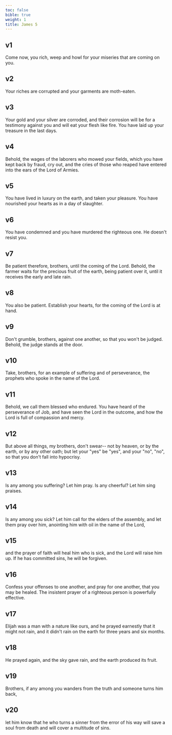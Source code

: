 ```yaml
---
toc: false
bible: true
weight: 1
title: James 5
---
```




## v1 
Come now, you rich, weep and howl for your miseries that are coming on you. 

## v2 
Your riches are corrupted and your garments are moth-eaten. 

## v3 
Your gold and your silver are corroded, and their corrosion will be for a testimony against you and will eat your flesh like fire. You have laid up your treasure in the last days. 

## v4 
Behold, the wages of the laborers who mowed your fields, which you have kept back by fraud, cry out, and the cries of those who reaped have entered into the ears of the Lord of Armies. 

## v5 
You have lived in luxury on the earth, and taken your pleasure. You have nourished your hearts as in a day of slaughter. 

## v6 
You have condemned and you have murdered the righteous one. He doesn't resist you. 

## v7 
Be patient therefore, brothers, until the coming of the Lord. Behold, the farmer waits for the precious fruit of the earth, being patient over it, until it receives the early and late rain. 

## v8 
You also be patient. Establish your hearts, for the coming of the Lord is at hand. 

## v9 
Don't grumble, brothers, against one another, so that you won't be judged. Behold, the judge stands at the door. 

## v10 
Take, brothers, for an example of suffering and of perseverance, the prophets who spoke in the name of the Lord. 

## v11 
Behold, we call them blessed who endured. You have heard of the perseverance of Job, and have seen the Lord in the outcome, and how the Lord is full of compassion and mercy. 

## v12 
But above all things, my brothers, don't swear-- not by heaven, or by the earth, or by any other oath; but let your "yes" be "yes", and your "no", "no", so that you don't fall into hypocrisy. 

## v13 
Is any among you suffering? Let him pray. Is any cheerful? Let him sing praises. 

## v14 
Is any among you sick? Let him call for the elders of the assembly, and let them pray over him, anointing him with oil in the name of the Lord, 

## v15 
and the prayer of faith will heal him who is sick, and the Lord will raise him up. If he has committed sins, he will be forgiven. 

## v16 
Confess your offenses to one another, and pray for one another, that you may be healed. The insistent prayer of a righteous person is powerfully effective. 

## v17 
Elijah was a man with a nature like ours, and he prayed earnestly that it might not rain, and it didn't rain on the earth for three years and six months. 

## v18 
He prayed again, and the sky gave rain, and the earth produced its fruit. 

## v19 
Brothers, if any among you wanders from the truth and someone turns him back, 

## v20 
let him know that he who turns a sinner from the error of his way will save a soul from death and will cover a multitude of sins.
